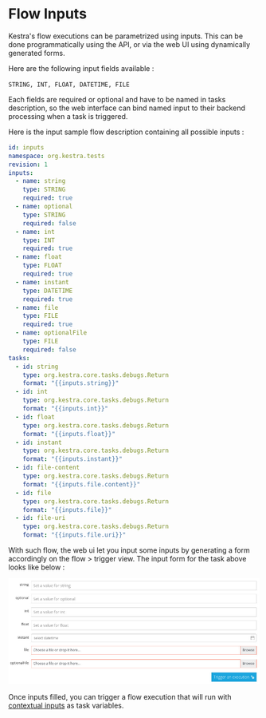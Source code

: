 # Flow Inputs

Kestra's flow executions can be parametrized using inputs. This can be done programmatically using the API, or via the web UI using dynamically generated forms.

Here are the following input fields available :

`STRING, INT, FLOAT, DATETIME, FILE`

Each fields are required or optional and have to be named in tasks description, so the web interface can bind named input to their backend processing when a task is triggered.

Here is the input sample flow description containing all possible inputs :

```yaml
id: inputs
namespace: org.kestra.tests
revision: 1
inputs:
  - name: string
    type: STRING
    required: true
  - name: optional
    type: STRING
    required: false
  - name: int
    type: INT
    required: true
  - name: float
    type: FLOAT
    required: true
  - name: instant
    type: DATETIME
    required: true
  - name: file
    type: FILE
    required: true
  - name: optionalFile
    type: FILE
    required: false
tasks:
  - id: string
    type: org.kestra.core.tasks.debugs.Return
    format: "{{inputs.string}}"
  - id: int
    type: org.kestra.core.tasks.debugs.Return
    format: "{{inputs.int}}"
  - id: float
    type: org.kestra.core.tasks.debugs.Return
    format: "{{inputs.float}}"
  - id: instant
    type: org.kestra.core.tasks.debugs.Return
    format: "{{inputs.instant}}"
  - id: file-content
    type: org.kestra.core.tasks.debugs.Return
    format: "{{inputs.file.content}}"
  - id: file
    type: org.kestra.core.tasks.debugs.Return
    format: "{{inputs.file}}"
  - id: file-uri
    type: org.kestra.core.tasks.debugs.Return
    format: "{{inputs.file.uri}}"

```

With such flow, the web ui let you input some inputs by generating a form accordingly on the flow > trigger view. The input form for the task above looks like below :

![Flow inputs](./assets/inputs.jpg)

Once inputs filled, you can trigger a flow execution that will run with [contextual inputs](/docs/dynamic-fields) as task variables.